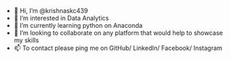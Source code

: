 - 👋 Hi, I’m @krishnaskc439
- 👀 I’m interested in Data Analytics
- 🌱 I’m currently learning python on Anaconda
- 💞️ I’m looking to collaborate on any platform that would help to showcase my skills
- 📫 To contact please ping me on GitHub/ LinkedIn/ Facebook/ Instagram

<!---
krishnaskc439/krishnaskc439 is a ✨ special ✨ repository because its `README.md` (this file) appears on your GitHub profile.
You can click the Preview link to take a look at your changes.
--->
